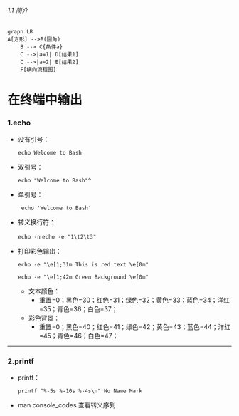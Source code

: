 ###### 1.1 简介



```mermaid
graph LR
A[方形] -->B(圆角)
    B --> C{条件a}
    C -->|a=1| D[结果1]
    C -->|a=2| E[结果2]
    F[横向流程图]
```

# 在终端中输出

### 1.echo

- 没有引号： <!--echo在每次调用后会添加一个换行符-->

  `echo Welcome to Bash`



+ 双引号： <!--双引号允许出现特殊字符-->

  `echo "Welcome to Bash"^`

  

- 单引号：<!--单引号不会对其做任何解释-->

  ` echo 'Welcome to Bash'`



- 转义换行符：<!--禁止换行--> <!--接受双包含转义-->

  `echo -n`	`echo -e "1\t2\t3"`



- 打印彩色输出：<!--彩色文本及背景-->

  `echo -e "\e[1;31m This is red text \e[0m"`

  `echo -e "\e[1;42m Green Background \e[0m"`

  

  - 文本颜色：
    - 重置=0；黑色=30；红色=31；绿色=32；黄色=33；蓝色=34；洋红=35；青色=36；白色=37；
  - 彩色背景：
    - 重置=0；黑色=40；红色=41；绿色=42；黄色=43；蓝色=44；洋红=45；青色=46；白色=47；



***

### 2.printf

- printf： <!--格式化字符串、不自动添加换行-->

  `printf "%-5s %-10s %-4s\n" No Name Mark`



- man console_codes 查看转义序列